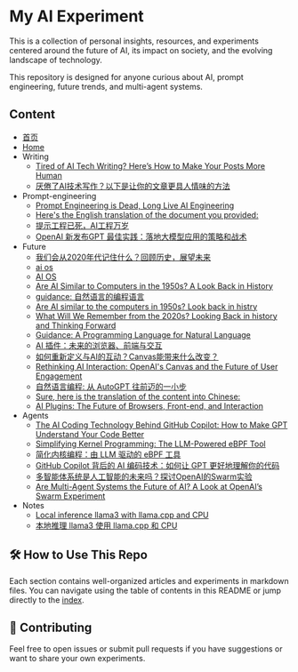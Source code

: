 # My AI Experiment

This is a collection of personal insights, resources, and experiments centered around the future of AI, its impact on society, and the evolving landscape of technology.

This repository is designed for anyone curious about AI, prompt engineering, future trends, and multi-agent systems.

## Content

- [首页](docs/index.zh.md)
- [Home](docs/index.md)
- Writing
  - [Tired of AI Tech Writing? Here’s How to Make Your Posts More Human](docs/Writing/Feel-human.md)
  - [厌倦了AI技术写作？以下是让你的文章更具人情味的方法](docs/Writing/Feel-human.zh.md)
- Prompt-engineering
  - [Prompt Engineering is Dead, Long Live AI Engineering](docs/Prompt-engineering/prompt-dead.md)
  - [Here's the English translation of the document you provided:](docs/Prompt-engineering/gpt-best-practice.md)
  - [提示工程已死，AI工程万岁](docs/Prompt-engineering/prompt-dead.zh.md)
  - [OpenAI 新发布GPT 最佳实践：落地大模型应用的策略和战术](docs/Prompt-engineering/gpt-best-practice.zh.md)
- Future
  - [我们会从2020年代记住什么？回顾历史，展望未来](docs/Future/future-hostory.zh.md)
  - [ai os](docs/Future/ai-os.zh.md)
  - [AI OS](docs/Future/ai-os.md)
  - [Are AI Similar to Computers in the 1950s? A Look Back in History](docs/Future/history.md)
  - [guidance: 自然语言的编程语言](docs/Future/guidance.zh.md)
  - [Are AI similar to the computers in 1950s? Look back in histry](docs/Future/history.zh.md)
  - [What Will We Remember from the 2020s? Looking Back in history and Thinking Forward](docs/Future/future-hostory.md)
  - [Guidance: A Programming Language for Natural Language](docs/Future/guidance.md)
  - [AI 插件：未来的浏览器、前端与交互](docs/Future/plugin.zh.md)
  - [如何重新定义与AI的互动？Canvas能带来什么改变？](docs/Future/openai-canvas.zh.md)
  - [Rethinking AI Interaction: OpenAI's Canvas and the Future of User Engagement](docs/Future/openai-canvas.md)
  - [自然语言编程: 从 AutoGPT 往前迈的一小步](docs/Future/natual-language-program.md)
  - [Sure, here is the translation of the content into Chinese:](docs/Future/natual-language-program.zh.md)
  - [AI Plugins: The Future of Browsers, Front-end, and Interaction](docs/Future/plugin.md)
- Agents
  - [The AI Coding Technology Behind GitHub Copilot: How to Make GPT Understand Your Code Better](docs/Agents/copilot.md)
  - [Simplifying Kernel Programming: The LLM-Powered eBPF Tool](docs/Agents/kgent.md)
  - [简化内核编程：由 LLM 驱动的 eBPF 工具](docs/Agents/kgent.zh.md)
  - [GitHub Copilot 背后的 AI 编码技术：如何让 GPT 更好地理解你的代码](docs/Agents/copilot.zh.md)
  - [多智能体系统是人工智能的未来吗？探讨OpenAI的Swarm实验](docs/Agents/swarm.zh.md)
  - [Are Multi-Agent Systems the Future of AI? A Look at OpenAI’s Swarm Experiment](docs/Agents/swarm.md)
- Notes
  - [Local inference llama3 with llama.cpp and CPU](docs/Notes/inference-locally.md)
  - [本地推理 llama3 使用 llama.cpp 和 CPU](docs/Notes/inference-locally.zh.md)

## 🛠 **How to Use This Repo**

Each section contains well-organized articles and experiments in markdown files. You can navigate using the table of contents in this README or jump directly to the [index](docs/index.md).

## 🤝 **Contributing**

Feel free to open issues or submit pull requests if you have suggestions or want to share your own experiments.
